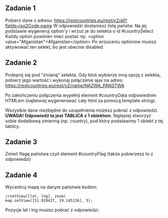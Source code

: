 ## Zadanie 1
Pobierz dane z adresu:
https://restcountries.eu/rest/v2/all?fields=iso2Code;name
W odpowiedzi dostaniesz listę państw.
Na jej podstawie wygeneruj option'y i wrzuć je do selekta o id #countrySelect
Każdy option powinien mieć postać np. &lt;option value="Afganistan">Afganistan&lt;/option>
Po wrzuceniu optionów musisz aktywować ten selekt, bo jest obecnie disabled

## Zadanie 2
Podepnij się pod "zmianę" selekta.
Gdy ktoś wybierze inną opcję z selekta, pobierz jego wartość i wykonaj połączenie ajax na adres:
 https://restcountries.eu/rest/v2/name/NAZWA_PANSTWA

Po zakończeniu połączenia wypełnij element #countryData odpowiednim HTMLem (najłatwiej wygenerować cały html za pomocą template string).

Wszystkie dane niezbędne do uzupełnienia możesz pobrać z odpowiedzi.
**UWAGA! Odpowiedź to jest TABLICA z 1 obiektem**. Najlepiej stworzyć sobie dodatkową zmienną (np. country), pod który podstawimy 1 obiekt z tej tablicy.

## Zadanie 3
Zmień flagę państwa czyli element #countryFlag (także pobierzesz to z odpowiedzi)

## Zadanie 4
Wycentruj mapę na danym państwie kodem:
```
//setView([lat, lng], zoom)
map.setView([51.919437, 19.145136], 5);
```
Pozycje lat i lng musisz pobrać z odpowiedzi.
